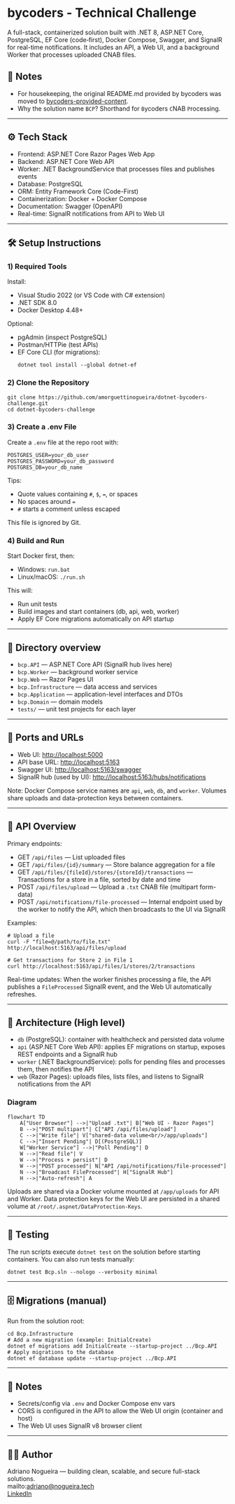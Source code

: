 ﻿# bycoders - Technical Challenge

A full-stack, containerized solution built with .NET 8, ASP.NET Core, PostgreSQL, EF Core (code‑first), Docker Compose, Swagger, and SignalR for real-time notifications. It includes an API, a Web UI, and a background Worker that processes uploaded CNAB files.

## 📄 Notes

- For housekeeping, the original README.md provided by bycoders was moved to [bycoders-provided-content](bycoders-provided-content/README.md).
- Why the solution name `BCP`? Shorthand for `B`ycoders `C`NAB `P`rocessing.

---

## ⚙️ Tech Stack

- Frontend: ASP.NET Core Razor Pages Web App
- Backend: ASP.NET Core Web API
- Worker: .NET BackgroundService that processes files and publishes events
- Database: PostgreSQL
- ORM: Entity Framework Core (Code-First)
- Containerization: Docker + Docker Compose
- Documentation: Swagger (OpenAPI)
- Real-time: SignalR notifications from API to Web UI

---

## 🛠️ Setup Instructions

### 1) Required Tools
Install:
- Visual Studio 2022 (or VS Code with C# extension)
- .NET SDK 8.0
- Docker Desktop 4.48+

Optional:
- pgAdmin (inspect PostgreSQL)
- Postman/HTTPie (test APIs)
- EF Core CLI (for migrations):
  ```
  dotnet tool install --global dotnet-ef
  ```

### 2) Clone the Repository

```
git clone https://github.com/amorguettinogueira/dotnet-bycoders-challenge.git
cd dotnet-bycoders-challenge
```

### 3) Create a .env File
Create a `.env` file at the repo root with:
```
POSTGRES_USER=your_db_user
POSTGRES_PASSWORD=your_db_password
POSTGRES_DB=your_db_name
```
Tips:
- Quote values containing `#`, `$`, `=`, or spaces
- No spaces around `=`
- `#` starts a comment unless escaped

This file is ignored by Git.

### 4) Build and Run
Start Docker first, then:
- Windows: `run.bat`
- Linux/macOS: `./run.sh`

This will:
- Run unit tests
- Build images and start containers (db, api, web, worker)
- Apply EF Core migrations automatically on API startup

---

## 📂 Directory overview
- `bcp.API` — ASP.NET Core API (SignalR hub lives here)
- `bcp.Worker` — background worker service
- `bcp.Web` — Razor Pages UI
- `bcp.Infrastructure` — data access and services
- `bcp.Application` — application-level interfaces and DTOs
- `bcp.Domain` — domain models
- `tests/` — unit test projects for each layer

---

## 🔌 Ports and URLs
- Web UI: [http://localhost:5000](http://localhost:5000)
- API base URL: [http://localhost:5163](http://localhost:5163)
- Swagger UI: [http://localhost:5163/swagger](http://localhost:5163/swagger)
- SignalR hub (used by UI): [http://localhost:5163/hubs/notifications](http://localhost:5163/hubs/notifications)

Note: Docker Compose service names are `api`, `web`, `db`, and `worker`. Volumes share uploads and data-protection keys between containers.

---

## 📘 API Overview
Primary endpoints:
- GET `/api/files` — List uploaded files
- GET `/api/files/{id}/summary` — Store balance aggregation for a file
- GET `/api/files/{fileId}/stores/{storeId}/transactions` — Transactions for a store in a file, sorted by date and time
- POST `/api/files/upload` — Upload a `.txt` CNAB file (multipart form-data)
- POST `/api/notifications/file-processed` — Internal endpoint used by the worker to notify the API, which then broadcasts to the UI via SignalR

Examples:
```
# Upload a file
curl -F "file=@/path/to/file.txt" http://localhost:5163/api/files/upload

# Get transactions for Store 2 in File 1
curl http://localhost:5163/api/files/1/stores/2/transactions
```

Real-time updates: When the worker finishes processing a file, the API publishes a `FileProcessed` SignalR event, and the Web UI automatically refreshes.

---

## 🧩 Architecture (High level)
- `db` (PostgreSQL): container with healthcheck and persisted data volume
- `api` (ASP.NET Core Web API): applies EF migrations on startup, exposes REST endpoints and a SignalR hub
- `worker` (.NET BackgroundService): polls for pending files and processes them, then notifies the API
- `web` (Razor Pages): uploads files, lists files, and listens to SignalR notifications from the API

### Diagram
```mermaid
flowchart TD
    A["User Browser"] -->|"Upload .txt"| B["Web UI - Razor Pages"]
    B -->|"POST multipart"| C["API /api/files/upload"]
    C -->|"Write file"| V["shared-data volume<br/>/app/uploads"]
    C -->|"Insert Pending"| D[(PostgreSQL)]
    W["Worker Service"] -->|"Poll Pending"| D
    W -->|"Read file"| V
    W -->|"Process + persist"| D
    W -->|"POST processed"| N["API /api/notifications/file-processed"]
    N -->|"Broadcast FileProcessed"| H["SignalR Hub"]
    H -->|"Auto-refresh"| A
```

Uploads are shared via a Docker volume mounted at `/app/uploads` for API and Worker. Data protection keys for the Web UI are persisted in a shared volume at `/root/.aspnet/DataProtection-Keys`.

---

## 🧪 Testing
The run scripts execute `dotnet test` on the solution before starting containers. You can also run tests manually:
```
dotnet test Bcp.sln --nologo --verbosity minimal
```

---

## 🗄️ Migrations (manual)
Run from the solution root:
```
cd Bcp.Infrastructure
# Add a new migration (example: InitialCreate)
dotnet ef migrations add InitialCreate --startup-project ../Bcp.API
# Apply migrations to the database
dotnet ef database update --startup-project ../Bcp.API
```

---

## 🧠 Notes
- Secrets/config via `.env` and Docker Compose env vars
- CORS is configured in the API to allow the Web UI origin (container and host)
- The Web UI uses SignalR v8 browser client

---

## 🧑‍💻 Author
Adriano Nogueira — building clean, scalable, and secure full-stack solutions.  
mailto:adriano@nogueira.tech  
[LinkedIn](https://www.linkedin.com/in/amnogueira/)
